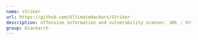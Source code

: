 ```yaml
---
name: striker
url: https://github.com/UltimateHackers/Striker
description: offensive information and vulnerability scanner. URL : https://github.com/UltimateHackers/Striker Groups : blackarch blackarch-webapp blackarch-recon blackarch-scanner
group: blackarch
---
```

